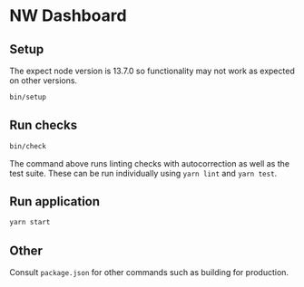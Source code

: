 # NW Dashboard

## Setup

The expect node version is 13.7.0 so functionality may not work as expected on other versions.

```bash
bin/setup
```

## Run checks

```bash
bin/check
```

The command above runs linting checks with autocorrection as well as the test suite. These can be run individually using `yarn lint` and `yarn test`.

## Run application

```bash
yarn start
```

## Other

Consult `package.json` for other commands such as building for production.

